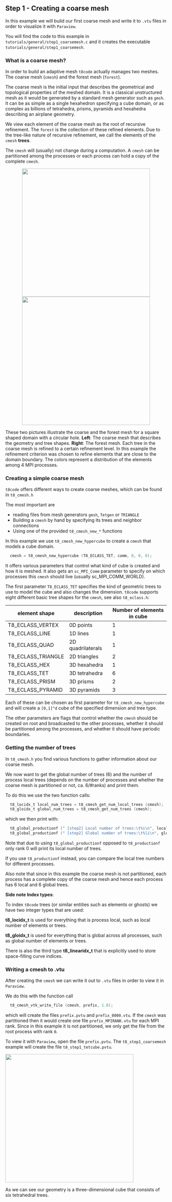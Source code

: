 ## Step 1 - Creating a coarse mesh

In this example we will build our first coarse mesh and write it to `.vtu` files in order to visualize it with `Paraview`.

You will find the code to this example in `tutorials/general/step1_coarsemesh.c` and it creates the executable `tutorials/general/step1_coarsemesh`.

### What is a coarse mesh?

In order to build an adaptive mesh `t8code` actually manages two meshes. The coarse mesh (`cmesh`) and the forest mesh (`forest`).

The coarse mesh is the initial input that describes the geometrical and topological properties of the meshed domain.
It is a classical unstructured mesh as it would be generated by a standard mesh generator such as `gmsh`.
It can be as simple as a single hexahedron specifying a cube domain, or as complex as billions of tetrahedra, prisms, pyramids and hexahedra
describing an airplane geometry.

We view each element of the coarse mesh as the root of recursive refinement. The `forest` is the collection of these refined
elements. Due to the tree-like nature of recursive refinement, we call the elements of the `cmesh` **trees**.

The `cmesh` will (usually) not change during a computation. 
A `cmesh` can be partitioned among the processes or each process can hold a copy of the complete `cmesh`.


<p align="center">
<img src="https://github.com/holke/t8code/wiki/pictures/tutorials/circlemeshhybrid_cmesh.png" height="400">
<img src="https://github.com/holke/t8code/wiki/pictures/tutorials/circlemeshhybrid_4procs.png" height="400">
</p>

These two pictures illustrate the coarse and the forest mesh for a square shaped domain with a circular hole.
**Left**: The coarse mesh that describes the geometry and tree shapes. **Right**: The forest mesh. Each tree in the
coarse mesh is refined to a certain refinement level. In this example the refinement criterion was chosen to refine elements that are
close to the domain boundary.
The colors represent a distribution of the elements among 4 MPI processes.

### Creating a simple coarse mesh

`t8code` offers different ways to create coarse meshes, which can be found in `t8_cmesh.h`

The most important are
 - reading files from mesh generators `gmsh`, `Tetgen` or `TRIANGLE`
 - Building a `cmesh` by hand by specifying its trees and neighbor connections
 - Using one of the provided `t8_cmesh_new_*` functions

In this example we use `t8_cmesh_new_hypercube` to create a `cmesh` that models a cube domain.

```C
  cmesh = t8_cmesh_new_hypercube (T8_ECLASS_TET, comm, 0, 0, 0);
```

It offers various parameters that control what kind of cube is created and how it is meshed.
It also gets an `sc_MPI_Comm` parameter to specify on which processes this `cmesh` should live (usually sc_MPI_COMM_WORLD).

The first parameter `T8_ECLASS_TET` specifies the kind of geometric trees to use to model the cube and also 
changes the dimension.
`t8code` supports eight different basic tree shapes for the `cmesh`, see also `t8_eclass.h`:

| element shape      | description       | Number of elements in cube |
| ------------------ | ----------------- | -------------------------- |
| T8_ECLASS_VERTEX   | 0D points         | 1                          |
| T8_ECLASS_LINE     | 1D lines          | 1                          |
| T8_ECLASS_QUAD     | 2D quadrilaterals | 1                          |
| T8_ECLASS_TRIANGLE | 2D triangles      | 2                          |
| T8_ECLASS_HEX      | 3D hexahedra      | 1                          |
| T8_ECLASS_TET      | 3D tetrahedra     | 6                          |
| T8_ECLASS_PRISM    | 3D prisms         | 2                          |
| T8_ECLASS_PYRAMID  | 3D pyramids       | 3                          |

Each of these can be chosen as first parameter for `t8_cmesh_new_hypercube` and will create a `[0,1]^d` cube of the specified dimension
and tree type.

The other parameters are flags that control whether the `cmesh` should be created on root and broadcasted to the other processes, whether it should be partitioned among the processes, and whether it should have periodic boundaries.

### Getting the number of trees

In `t8_cmesh.h` you find various functions to gather information about our coarse mesh.

We now want to get the global number of trees (6) and the number of process local trees (depends on the number of processes and whether the coarse mesh is partitioned or not, ca. 6/#ranks) and print them.

To do this we use the two function calls:

```C
  t8_locidx_t local_num_trees = t8_cmesh_get_num_local_trees (cmesh);
  t8_gloidx_t global_num_trees = t8_cmesh_get_num_trees (cmesh);
```

which we then print with:
```C
  t8_global_productionf (" [step2] Local number of trees:\t%i\n", local_num_trees);
  t8_global_productionf (" [step2] Global number of trees:\t%li\n", global_num_trees);
```

Note that due to using `t8_global_productionf` opposed to `t8_productionf` only rank 0 will print its local number of trees.

If you use `t8_productionf` instead, you can compare the local tree numbers for different processes.

Also note that since in this example the coarse mesh is not partitioned, each process has a complete copy of the coarse mesh and 
hence each process has 6 local and 6 global trees.

**Side note Index types**:

 To index `t8code` trees (or similar entities such as elements or ghosts) we have two integer types that are
used:

**t8_locidx_t** is used for everything that is process local, such as local number of elements or trees.

**t8_gloidx_t** is used for everything that is global across all processes, such as global number of elements or trees.

There is also the third type **t8_linearidx_t** that is explicitly used to store space-filling curve indices.

### Writing a cmesh to .vtu

After creating the `cmesh` we can write it out to `.vtu` files in order to view it in `Paraview`.

We do this with the function call
```C
  t8_cmesh_vtk_write_file (cmesh, prefix, 1.0);
```

which will create the files `prefix.pvtu` and `prefix_0000.vtu`. If the `cmesh` was partitioned then it would create one file
`prefix_MPIRANK.vtu` for each MPI rank. Since in this example it is not partitioned, we only get the file from the root process with rank `0`.

To view it with `Paraview`, open the file `prefix.pvtu`. The `t8_step1_coarsemesh` example will create the file `t8_step1_tetcube.pvtu`.

<img src="https://github.com/holke/t8code/wiki/pictures/tutorials/Step1-ParaviewTreeid.png" height="400">

As we can see our geometry is a three-dimensional cube that consists of six tetrahedral trees.